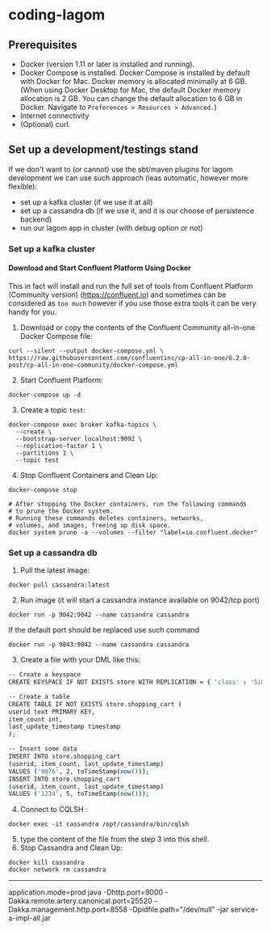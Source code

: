 # coding-lagom

## Prerequisites
* Docker (version 1.11 or later is installed and running).
* Docker Compose is installed. Docker Compose is installed by default with Docker for Mac. Docker memory is allocated minimally at 6 GB. (When using Docker Desktop for Mac, the default Docker memory allocation is 2 GB. You can change the default allocation to 6 GB in Docker. Navigate to `Preferences > Resources > Advanced.`)
* Internet connectivity
* (Optional) curl.

## Set up a development/testings stand

If we don't want to (or cannot) use the sbt/maven plugins for lagom development we can 
use such approach (leas automatic, however more flexible):  
* set up a kafka cluster (if we use it at all)
* set up a cassandra db (if we use it, and it is our choose of persistence backend)
* run our lagom app in cluster (with debug option or not)

### Set up a kafka cluster
#### Download and Start Confluent Platform Using Docker

This in fact will install and run the full set of tools from Confluent Platform (Community version) (https://confluent.io)
and sometimes can be considered as `too much` however if you use those extra tools it can be very handy for you.

1. Download or copy the contents of the Confluent Community all-in-one Docker Compose file:
```shell
curl --silent --output docker-compose.yml \
https://raw.githubusercontent.com/confluentinc/cp-all-in-one/6.2.0-post/cp-all-in-one-community/docker-compose.yml
```

2. Start Confluent Platform:
```shell
docker-compose up -d
```

3. Create a topic `test`:
```shell
docker-compose exec broker kafka-topics \
  --create \
  --bootstrap-server localhost:9092 \
  --replication-factor 1 \
  --partitions 1 \
  --topic test
```

4. Stop Confluent Containers and Clean Up:
```shell
docker-compose stop

# After stopping the Docker containers, run the following commands 
# to prune the Docker system. 
# Running these commands deletes containers, networks, 
# volumes, and images, freeing up disk space.
docker system prune -a --volumes --filter "label=io.confluent.docker"
```

### Set up a cassandra db
1. Pull the latest image:
```shell
docker pull cassandra:latest
```
2. Run image (it will start a cassandra instance available on 9042/tcp port)
```shell
docker run -p 9042:9042 --name cassandra cassandra
```
If the default port should be replaced use such command
```shell
docker run -p 9043:9042 --name cassandra cassandra
```
3. Create a file with your DML like this:
```csh
-- Create a keyspace
CREATE KEYSPACE IF NOT EXISTS store WITH REPLICATION = { 'class' : 'SimpleStrategy', 'replication_factor' : '1' };

-- Create a table
CREATE TABLE IF NOT EXISTS store.shopping_cart (
userid text PRIMARY KEY,
item_count int,
last_update_timestamp timestamp
);

-- Insert some data
INSERT INTO store.shopping_cart
(userid, item_count, last_update_timestamp)
VALUES ('9876', 2, toTimeStamp(now()));
INSERT INTO store.shopping_cart
(userid, item_count, last_update_timestamp)
VALUES ('1234', 5, toTimeStamp(now()));
```
4. Connect to CQLSH :
```shell
docker exec -it cassandra /opt/cassandra/bin/cqlsh
```
5. type the content of the file from the step 3 into this shell. 
6. Stop Cassandra and Clean Up:
```shell
docker kill cassandra
docker network rm cassandra
```


----------
application.mode=prod
java -Dhttp.port=9000 -Dakka.remote.artery.canonical.port=25520 -Dakka.management.http.port=8558 -Dpidfile.path="/dev/null" -jar service-a-impl-all.jar
